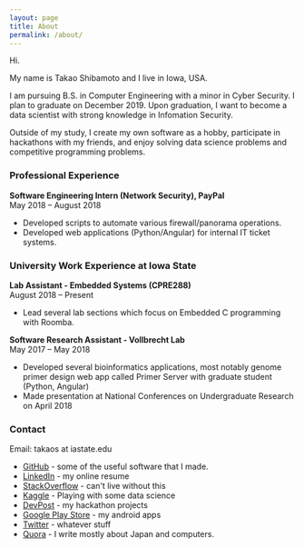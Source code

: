 ```yaml
---
layout: page
title: About
permalink: /about/
---
```


Hi.

My name is Takao Shibamoto and I live in Iowa, USA.

I am pursuing B.S. in Computer Engineering with a minor in Cyber Security. I plan to graduate on December 2019. Upon graduation, I want to become a data scientist with strong knowledge in Infomation Security.

Outside of my study, I create my own software as a hobby, participate in hackathons with my friends, and enjoy solving data science problems and competitive programming problems.

### Professional Experience

**Software Engineering Intern (Network Security), PayPal**<br>
May 2018 – August 2018

- Developed scripts to automate various firewall/panorama operations.
- Developed web applications (Python/Angular) for internal IT ticket systems.

### University Work Experience at Iowa State

**Lab Assistant - Embedded Systems (CPRE288)**<br>
August 2018 – Present

- Lead several lab sections which focus on Embedded C programming with Roomba.

**Software Research Assistant - Vollbrecht Lab**<br>
May 2017 – May 2018

- Developed several bioinformatics applications, most notably genome primer design web app called Primer Server with graduate student (Python, Angular)
- Made presentation at National Conferences on Undergraduate Research on April 2018


### Contact

Email: takaos at iastate.edu

- <a href="https://github.com/takasoft" target="_blank">GitHub</a> - some of the useful software that I made.
- <a href="https://www.linkedin.com/in/takao-shibamoto/" target="_blank">LinkedIn</a> - my online resume
- <a href="https://stackoverflow.com/users/7336605/takasoft" target="_blank">StackOverflow</a> - can't live without this
- <a href="https://www.kaggle.com/takaoo" target="_blank">Kaggle</a> - Playing with some data science
- <a href="https://devpost.com/TakaoShibamoto" target="_blank">DevPost</a> - my hackathon projects
- <a href="https://play.google.com/store/apps/developer?id=TakaSoft&hl=en" target="_blank">Google Play Store</a> - my android apps
- <a href="https://twitter.com/t7akao" target="_blank">Twitter</a> - whatever stuff
- <a href="https://www.quora.com/profile/Takao-Shibamoto" target="_blank">Quora</a> - I write mostly about Japan and computers.

